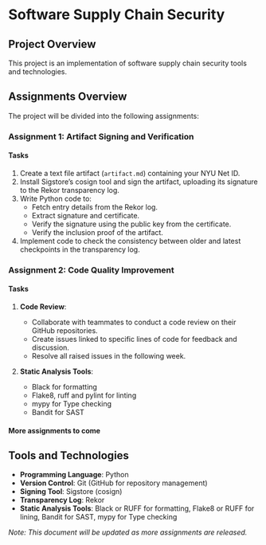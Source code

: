 # Software Supply Chain Security

## Project Overview
This project is an implementation of software supply chain security tools and technologies.

## Assignments Overview
The project will be divided into the following assignments:

### Assignment 1: Artifact Signing and Verification
#### Tasks
1. Create a text file artifact (`artifact.md`) containing your NYU Net ID.
2. Install Sigstore’s cosign tool and sign the artifact, uploading its signature to the Rekor transparency log.
3. Write Python code to:
   - Fetch entry details from the Rekor log.
   - Extract signature and certificate.
   - Verify the signature using the public key from the certificate.
   - Verify the inclusion proof of the artifact.
4. Implement code to check the consistency between older and latest checkpoints in the transparency log.

### Assignment 2: Code Quality Improvement
#### Tasks
1. **Code Review**:
   - Collaborate with teammates to conduct a code review on their GitHub repositories.
   - Create issues linked to specific lines of code for feedback and discussion.
   - Resolve all raised issues in the following week.
   
2. **Static Analysis Tools**:
   - Black for formatting
   - Flake8, ruff and pylint for linting
   - mypy for Type checking
   - Bandit for SAST

#### More assignments to come

## Tools and Technologies
- **Programming Language**: Python
- **Version Control**: Git (GitHub for repository management)
- **Signing Tool**: Sigstore (cosign)
- **Transparency Log**: Rekor
- **Static Analysis Tools**: Black or RUFF for formatting, Flake8 or RUFF for lining, Bandit for SAST, mypy for Type checking

*Note: This document will be updated as more assignments are released.*
